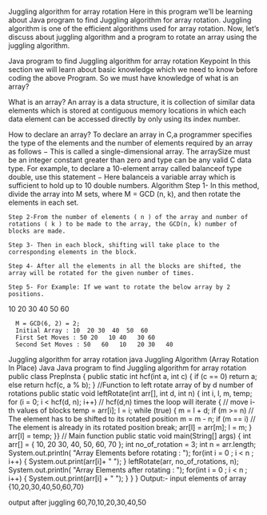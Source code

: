  Juggling algorithm for array rotation
Here in this program we’ll be learning about Java program to find Juggling algorithm for array rotation. Juggling algorithm is one of the efficient algorithms used for array rotation. Now, let’s discuss about juggling algorithm and a program to rotate an array using the juggling algorithm.

Java program to find Juggling algorithm for array rotation
Keypoint
In this section we will learn about basic knowledge which we need to know before coding the above Program. So we must have knowledge of what is an array? 

What is an array?
An array is a data structure, it is collection of similar data elements which is stored at contiguous memory locations in which each data element can be accessed directly by only using its index number.
 
How to declare an array?
To declare an array in C,a programmer specifies the type of the elements and the number of elements required by an array as follows − This is called a single-dimensional array. The arraySize must be an integer constant greater than zero and type can be any valid C data type. For example, to declare a 10-element array called balanceof type double, use this statement − Here balanceis a variable array which is sufficient to hold up to 10 double numbers.
Algorithm
    Step 1- In this method, divide the array into M sets, where M = GCD (n, k), and then rotate the elements in each set.

    Step 2-From the number of elements ( n ) of the array and number of rotations ( k ) to be made to the array, the GCD(n, k) number of blocks are made.

    Step 3- Then in each block, shifting will take place to the corresponding elements in the block.

    Step 4- After all the elements in all the blocks are shifted, the array will be rotated for the given number of times.

    Step 5- For Example: If we want to rotate the below array by 2 positions.

  10 20 30 40 50 60

      M = GCD(6, 2) = 2;
      Initial Array : 10  20 30  40  50  60  
      First Set Moves : 50 20   10 40   30 60
      Second Set Moves : 50   60   10   20 30   40     
 
Juggling algorithm for array rotation java
Juggling Algorithm (Array Rotation In Place) Java
Java program to find Juggling algorithm for array rotation
public class PrepInsta
{
       public static int hcf(int a, int c) 
    { 
        if (c == 0) 
             return a; 
        else
             return hcf(c, a % b); 
    }
     //Function to left rotate array of by d number of rotations
    public static void leftRotate(int arr[], int d, int n) 
    { 
        int i, l, m, temp; 
        for (i = 0; i < hcf(d, n); i++)  // hcf(d,n) times the loop will iterate 
        { 
             // move i-th values of blocks 
            temp = arr[i]; 
            l = i; 
            while (true) { 
                m = l + d; 
                if (m >= n)  // The element has to be shifted to its rotated position
                    m = m - n; 
                if (m == i)  // The element is already in its rotated position
                    break; 
                arr[l] = arr[m]; 
                l = m; 
            } 
            arr[l] = temp; 
        }} 
     //  Main function
    public static void main(String[] args) 
    { 
        int arr[] = { 10, 20 30, 40, 50, 60, 70 }; 
        int no_of_rotation = 3;
        int n = arr.length;
        System.out.println( "Array Elements before rotating : "); 
        for(int i = 0 ; i < n ; i++)
        {
            System.out.print(arr[i]+  " "); 
        }
        leftRotate(arr, no_of_rotations, n); 
        System.out.println( "Array Elements after rotating : "); 
        for(int i = 0 ; i < n ; i++)
        {
            System.out.print(arr[i] +  " ");   }
 }
 }
Output:-
input elements of array
{10,20,30,40,50,60,70}

output after juggling
60,70,10,20,30,40,50
